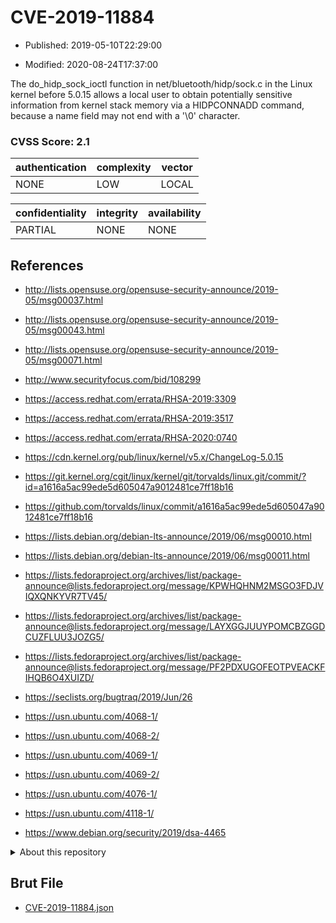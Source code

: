 # CVE-2019-11884

- Published: 2019-05-10T22:29:00

- Modified: 2020-08-24T17:37:00

The do_hidp_sock_ioctl function in net/bluetooth/hidp/sock.c in the Linux kernel before 5.0.15 allows a local user to obtain potentially sensitive information from kernel stack memory via a HIDPCONNADD command, because a name field may not end with a '\0' character.

### CVSS Score: **2.1**

| authentication | complexity | vector |
| --- | --- | --- |
| NONE | LOW | LOCAL |

| confidentiality | integrity | availability |
| --- | --- | --- |
| PARTIAL | NONE | NONE |

## References

* http://lists.opensuse.org/opensuse-security-announce/2019-05/msg00037.html

* http://lists.opensuse.org/opensuse-security-announce/2019-05/msg00043.html

* http://lists.opensuse.org/opensuse-security-announce/2019-05/msg00071.html

* http://www.securityfocus.com/bid/108299

* https://access.redhat.com/errata/RHSA-2019:3309

* https://access.redhat.com/errata/RHSA-2019:3517

* https://access.redhat.com/errata/RHSA-2020:0740

* https://cdn.kernel.org/pub/linux/kernel/v5.x/ChangeLog-5.0.15

* https://git.kernel.org/cgit/linux/kernel/git/torvalds/linux.git/commit/?id=a1616a5ac99ede5d605047a9012481ce7ff18b16

* https://github.com/torvalds/linux/commit/a1616a5ac99ede5d605047a9012481ce7ff18b16

* https://lists.debian.org/debian-lts-announce/2019/06/msg00010.html

* https://lists.debian.org/debian-lts-announce/2019/06/msg00011.html

* https://lists.fedoraproject.org/archives/list/package-announce@lists.fedoraproject.org/message/KPWHQHNM2MSGO3FDJVIQXQNKYVR7TV45/

* https://lists.fedoraproject.org/archives/list/package-announce@lists.fedoraproject.org/message/LAYXGGJUUYPOMCBZGGDCUZFLUU3JOZG5/

* https://lists.fedoraproject.org/archives/list/package-announce@lists.fedoraproject.org/message/PF2PDXUGOFEOTPVEACKFIHQB6O4XUIZD/

* https://seclists.org/bugtraq/2019/Jun/26

* https://usn.ubuntu.com/4068-1/

* https://usn.ubuntu.com/4068-2/

* https://usn.ubuntu.com/4069-1/

* https://usn.ubuntu.com/4069-2/

* https://usn.ubuntu.com/4076-1/

* https://usn.ubuntu.com/4118-1/

* https://www.debian.org/security/2019/dsa-4465

<details>
<summary>About this repository</summary> 

  This repository is part of the project [Live Hack CVE](https://github.com/Live-Hack-CVE). Main website can be found [www.live-hack.org](https://www.live-hack.org) 
  
  Made by [Sn0wAlice](https://github.com/Sn0wAlice) for the people that care about security and need to have a feed of the latest CVEs. Hope you enjoy it, don't forget to star the repo and follow me on [Twitter](https://twitter.com/Sn0wAlice) and [Github](https://github.com/Sn0wAlice). And that is my [personnal website](https://www.alice-snow.me/)

  - [Home Page](https://github.com/Live-Hack-CVE)
  - [Framework](https://github.com/Live-Hack-CVE/cve-framework)
  - [CVE database](https://github.com/Live-Hack-CVE/full_database)
  - [Changelog](https://github.com/Live-Hack-CVE/Changelog)
</details>

## Brut File

* [CVE-2019-11884.json](https://raw.githubusercontent.com/Live-Hack-CVE/full_database/main/cves/2019/CVE-2019-11884.json)

